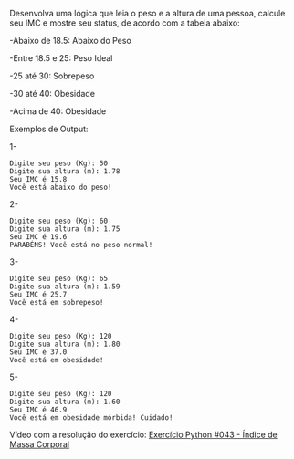 Desenvolva uma lógica que leia o peso e a altura de uma pessoa, calcule seu IMC e mostre seu status, de acordo com a tabela abaixo:

-Abaixo de 18.5: Abaixo do Peso

-Entre 18.5 e 25: Peso Ideal

-25 até 30: Sobrepeso

-30 até 40: Obesidade

-Acima de 40: Obesidade

Exemplos de Output:

1-
~~~
Digite seu peso (Kg): 50
Digite sua altura (m): 1.78
Seu IMC é 15.8
Você está abaixo do peso!
~~~
2-
~~~
Digite seu peso (Kg): 60
Digite sua altura (m): 1.75
Seu IMC é 19.6
PARABÉNS! Você está no peso normal!
~~~
3-
~~~
Digite seu peso (Kg): 65
Digite sua altura (m): 1.59
Seu IMC é 25.7
Você está em sobrepeso!
~~~
4-
~~~
Digite seu peso (Kg): 120
Digite sua altura (m): 1.80
Seu IMC é 37.0
Você está em obesidade!
~~~
5-
~~~
Digite seu peso (Kg): 120
Digite sua altura (m): 1.60
Seu IMC é 46.9
Você está em obesidade mórbida! Cuidado!
~~~

<p>Vídeo com a resolução do exercício: <a href="https://www.youtube.com/watch?v=b7r34za963I&list=PLvE-ZAFRgX8hnECDn1v9HNTI71veL3oW0&index=58" target="_blank">Exercício Python #043 - Índice de Massa Corporal</a></p>